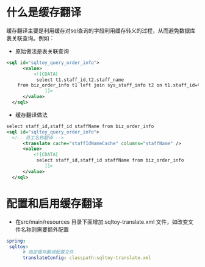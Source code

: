 # 什么是缓存翻译
  缓存翻译主要是利用缓存对sql查询的字段利用缓存转义的过程，从而避免数据库表关联查询。例如：
  * 原始做法是表关联查询
  ```xml
  <sql id="sqltoy_query_order_info">
		<value>
			<![CDATA[
			 select t1.staff_id,t2.staff_name 
      from biz_order_info t1 left join sys_staff_info t2 on t1.staff_id=t2.staff_id
				]]>
		</value>
	</sql>
 
  ```
  * 缓存翻译做法
  ```xml
  select staff_id,staff_id staffName from biz_order_info
  <sql id="sqltoy_query_order_info">
    <!-- 员工名称翻译 -->
		<translate cache="staffIdNameCache"	columns="staffName" />
		<value>
			<![CDATA[
			 select staff_id,staff_id staffName from biz_order_info
				]]>
		</value>
	</sql>
  ```
  
# 配置和启用缓存翻译
* 在src/main/resources 目录下面增加:sqltoy-translate.xml 文件，如改变文件名称则需要额外配置
```yml
spring:
 sqltoy:
      # 指定缓存翻译配置文件
      translateConfig: classpath:sqltoy-translate.xml
```
  
  
